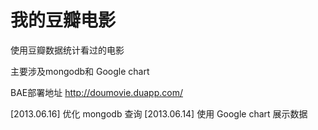 我的豆瓣电影
=========

使用豆瓣数据统计看过的电影

主要涉及mongodb和 Google chart


BAE部署地址  http://doumovie.duapp.com/

[2013.06.16] 优化 mongodb 查询
[2013.06.14] 使用 Google chart 展示数据

